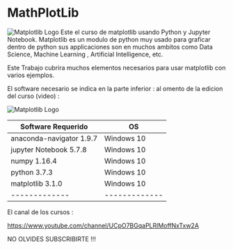 # MathPlotLib
![Matplotlib Logo](https://github.com/OrvizarHub/MathPlotLib/blob/master/utils/Logo.png=250x250)
Este el curso de matplotlib usando Python y Jupyter Notebook.
Matplotlib es un modulo de python muy usado para graficar dentro de python sus applicaciones son en muchos ambitos como Data Science, Machine Learning , Artificial Intelligence, etc.

Este Trabajo cubrira muchos elementos necesarios para usar matplotlib con varios ejemplos.

El software necesario se indica en la parte inferior : 
al omento de la edicion del curso (video) : 

![Matplotlib Logo](https://github.com/OrvizarHub/MathPlotLib/blob/master/utils/matplotlib.PNG)


|Software Requerido   | OS |
| ------------- | ------------- |
| anaconda-navigator 1.9.7 | Windows 10  |
| jupyter Notebook  5.7.8  | Windows 10  |
| numpy            1.16.4  | Windows 10  |
| python           3.7.3 | Windows 10  |
| matplotlib       3.1.0 | Windows 10  |
| ------------- | ------------- |

El canal de los cursos :

https://www.youtube.com/channel/UCpO7BGqaPLRlMoffNxTxw2A

NO OLVIDES SUBSCRIBIRTE !!!

